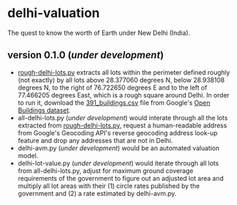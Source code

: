 # delhi-valuation
The quest to know the worth of Earth under New Delhi (India).
## version 0.1.0 (*under development*)
- [rough-delhi-lots.py](https://github.com/vinamrsachdeva/delhi-valuation/blob/main/rough_delhi_lots.py) extracts all lots within the perimeter defined roughly (not exactly) by all lots above 28.377060 degrees N, below 28.938108 degrees N, to the right of 76.722650 degrees E and to the left of 77.466205 degrees East, which is a rough square around Delhi. In order to run it, download the [391_buildings.csv](https://storage.googleapis.com/open-buildings-data/v3/polygons_s2_level_4_gzip/391_buildings.csv.gz) file from Google's [Open Buildings dataset](https://sites.research.google/open-buildings/#download).
- all-delhi-lots.py (*under development*) would interate through all the lots extracted from [rough-delhi-lots.py](https://github.com/vinamrsachdeva/delhi-valuation/blob/main/rough_delhi_lots.py), request a human-readable address from Google's Geocoding API's reverse geocoding address look-up feature and drop any addresses that are not in Delhi.
- delhi-avm.py (*under development*) would be an automated valuation model.
- delhi-lot-value.py (*under development*) would iterate through all lots from all-delhi-lots.py, adjust for maximum ground coverage requirements of the government to figure out an adjusted lot area and multiply all lot areas with their (1) circle rates published by the government and (2) a rate estimated by delhi-avm.py.
